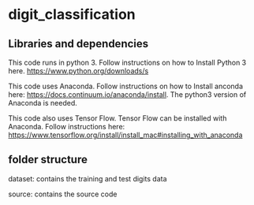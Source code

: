 # digit_classification

Libraries and dependencies
----------
This code runs in python 3. Follow instructions on how to Install Python 3 here. https://www.python.org/downloads/s

This code uses Anaconda. Follow instructions on how to Install anconda here: https://docs.continuum.io/anaconda/install. The python3 version of Anaconda is needed.

This code also uses Tensor Flow. Tensor Flow can be installed with Anaconda. Follow instructions here: https://www.tensorflow.org/install/install_mac#installing_with_anaconda

folder structure 
----------
dataset: contains the training and test digits data

source: contains the source code

